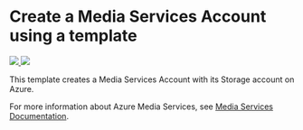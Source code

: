 # Create a Media Services Account using a template

<a href="https://portal.azure.com/#create/Microsoft.Template/uri/https%3A%2F%2Fraw.githubusercontent.com%2FTVDKoni%2Fazure-quickstart-templates%2Fmaster%2F101-media-services-create%2Fazuredeploy.json" target="_blank">
    <img src="http://azuredeploy.net/deploybutton.png"/>
</a>

<a href="https://portal.azure.us/#create/Microsoft.Template/uri/https%3A%2F%2Fraw.githubusercontent.com%2FTVDKoni%2Fazure-quickstart-templates%2Fmaster%2F101-media-services-create%2Fazuredeploy.json" target="_blank">
    <img src="http://azuredeploy.net/AzureGov.png"/>
</a>

This template creates a Media Services Account with its Storage account on Azure.

For more information about Azure Media Services, see [Media Services Documentation](https://docs.microsoft.com/en-us/azure/media-services/).

